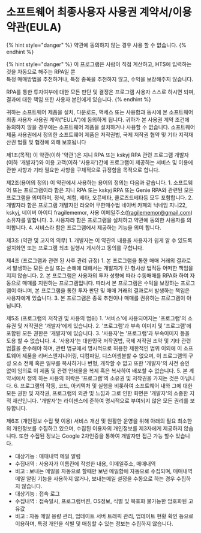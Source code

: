 # 소프트웨어 최종사용자 사용권 계약서/이용약관(EULA)

{% hint style="danger" %}
약관에 동의하지 않는 경우 사용 할 수 없습니다.
{% endhint %}

{% hint style="danger" %}
이 프로그램은 사람이 직접 계산하고, HTS에 입력하는것을 자동으로 해주는 RPA일 뿐\
특정 매매방법을 추천하거나, 특정 종목을 추천하지 않고, 수익을 보장해주지 않습니다.

RPA를 통한 투자여부에 대한 모든 판단 및 결정은 프로그램 사용자 스스로 하시면 되며, 결과에 대한 책임 또한 사용자 본인에게 있습니다.
{% endhint %}



귀하는 소프트웨어 제품을 설치, 다운로드, 액세스 또는 사용함과 동시에 본 소프트웨어 최종 사용자 사용권 계약("EULA")에 동의하게 됩니다. 귀하가 본 사용권 계약 조건에 동의하지 않을 경우에는 소프트웨어 제품을 설치하거나 사용할 수 없습니다. 소프트웨어 제품 사용권에서 정의한 소프트웨어 제품은 저작권법, 국제 저작권 협약 및 기타 지적재산권 법률 및 협정에 의해 보호됩니다

제1조(목적) 이 약관(이하 '약관')은 지니 RPA 또는 kskyj RPA 관련 프로그램 개발자 (이하 '개발자')와 이용 고객(이하 '사용자')간에 프로그램이 제공하는 서비스 및 이용에 관한 사항과 기타 필요한 사항을 구체적으로 규정함을 목적으로 합니다.

제2조(용어의 정의) 이 약관에서 사용하는 용어의 정의는 다음과 같습니다. 1. 소프트웨어 또는 프로그램이라 함은 지니 RPA 또는 kskyj RPA 또는 Genie RPA와 관련된 모든 프로그램을 의미하며, 정식, 체험, 베타, 오픈베타, 클로즈드베타등 모두 포함합니다. 2. 개발자라 함은 프로그램 개발자인 라오어 무한매수법 네이버 카페의 닉네임 지니22, kskyj, 네이버 아이디 fragilememor, 사용 이메일주소(fragilememor@gmail.com) 소유자를 말합니다. 3. 사용자라 함은 프로그램을 설치하고 약관에 동의한 사용자를 의미합니다. 4. 서비스라 함은 프로그램에서 제공하는 기능을 의미 합니다.

제3조 (약관 및 고지의 의무) 1. 개발자는 이 약관의 내용을 사용자가 쉽게 알 수 있도록 설치화면 또는 프로그램 최초 실행시 게시하고 동의를 구합니다.

제4조 (프로그램과 관련 된 사후 관리 규정) 1. 본 프로그램을 통한 매매 거래의 결과로서 발생하는 모든 손실 또는 손해에 대해서는 개발자가 민·형사상 법적등 어떠한 책임을 지지 않습니다. 2. 본 프로그램은 사용자의 투자 성향에 따라 수동매매를 RPA화 하여 자동으로 매매를 지원하는 프로그램입니다. 따라서 본 프로그램은 수익을 보장하는 프로그램이 아니며, 본 프로그램을 통한 투자 판단 및 매매 거래의 결과로서 발생하는 책임은 사용자에게 있습니다. 3. 본 프로그램은 종목 추천이나 매매를 권유하는 프로그램이 아닙니다.

제5조 (프로그램의 저작권 및 사용의 범위) 1. '서비스'에 사용되어지는 '프로그램'의 소유권 및 저작권은 '개발자'에게 있습니다. 2. '프로그램'과 부속 이미지 및 '프로그램'에 포함된 모든 권한은 '개발자'에 있습니다. 3. '사용자'는 '프로그램'과 부속이미지 등을 도용 할 수 없습니다. 4. '사용자'는 대한민국 저작권법, 국제 저작권 조약 및 기타 관련 법률을 준수해야 하며, 관련 법규에서 명시적으로 허용한 제한적인 범위 이외에 이 소프트웨어 제품을 리버스엔지니어링, 디컴파일, 디스어셈블할 수 없으며, 이 프로그램의 구성 요소 전체 혹은 일부를 복사하거나 변형, 개작할 수 없고 또한 '개발자'의 사전 승인 없이 임의로 이 제품 및 관련 인쇄물을 복제 혹은 복사하여 배포할 수 없습니다. 5. 본 계약서에서 정의 하는 사용의 허락은 '프로그램'의 소유권 및 저작권을 가지는 것은 아닙니다. 6. 프로그램의 작동, 코드, 아키텍처 및 실행을 비롯하여 소프트웨어 내와 그에 대한 모든 권한 및 저작권, 프로그램의 외관 및 느낌과 그로 인한 화면은 '개발자'의 소중한 지적 재산입니다. '개발자'는 라이센스에 준하여 명시적으로 부여되지 않은 모든 권리를 보유합니다.

제6조 (개인정보 수집 및 이용) 서비스 개선 및 원활한 운영을 위해 아래의 필요 최소한의 개인정보를 수집하고 있으며, 수집된 이용자의 개인정보를 제3자에게 제공하지 않습니다. 또한 수집된 정보는 Google 2차인증을 통하여 개발자만 접근 가능 할수 있습니다.

* 대상기능 : 매매내역 메일 알림
* 수집내역 : 사용자가 이름칸에 작성한 내용, 이메일주소, 매매내역
* 비고 : 보내는 메일을 자동으로 할때만 보낸 메일함에 자동으로 수집되며, 매매내역 메일 알림 기능을 사용하지 않거나, 보내는메일 설정을 수동으로 하는 경우 수집하지 않습니다.
* 대상기능 : 접속 로그
* 수집내역 : 접속일시, 프로그램버젼, OS정보, 식별 및 복호화 불가능한 암호화된 고유값
* 비고 : 자동 메일 용량 관리, 업데이트 서버 트래픽 관리, 업데이트 현황 확인 등으로 이용하며, 특정 개인을 식별 및 매칭할 수 있는 정보는 수집하지 않습니다.
